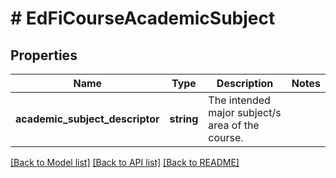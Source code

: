 # # EdFiCourseAcademicSubject

## Properties

Name | Type | Description | Notes
------------ | ------------- | ------------- | -------------
**academic_subject_descriptor** | **string** | The intended major subject/s area of the course. |

[[Back to Model list]](../../README.md#models) [[Back to API list]](../../README.md#endpoints) [[Back to README]](../../README.md)
